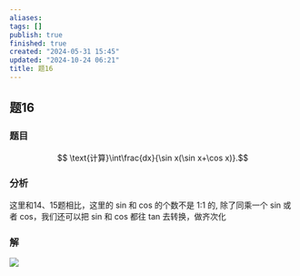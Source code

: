 ```yaml
---
aliases: 
tags: []
publish: true
finished: true
created: "2024-05-31 15:45"
updated: "2024-10-24 06:21"
title: 题16
---
```

## 题16
### 题目
$$ \text{计算}\int\frac{dx}{\sin x(\sin x+\cos x)}.$$
### 分析
这里和14、15题相比，这里的 sin 和 cos 的个数不是 1:1 的, 除了同乘一个 sin 或者 cos，我们还可以把 sin 和 cos 都往 tan 去转换，做齐次化
### 解
![](https://img.hwenyi.live/202402290000366.webp)
